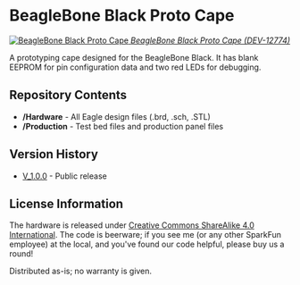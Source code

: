 BeagleBone Black Proto Cape
===========================

[![BeagleBone Black Proto Cape](https://cdn.sparkfun.com//assets/parts/9/5/5/9/12774-02.jpg)
*BeagleBone Black Proto Cape (DEV-12774)*](https://www.sparkfun.com/products/12774)
 
 A prototyping cape designed for the BeagleBone Black. It has blank EEPROM for pin configuration data and
 two red LEDs for debugging. 

Repository Contents
-------------------
* **/Hardware** - All Eagle design files (.brd, .sch, .STL)
* **/Production** - Test bed files and production panel files

Version History
---------------
* [V_1.0.0](https://github.com/sparkfun/BeagleBone_Black_Proto_Cape/tree/V_1.0.0) - Public release

License Information
-------------------
The hardware is released under [Creative Commons ShareAlike 4.0 International](https://creativecommons.org/licenses/by-sa/4.0/).
The code is beerware; if you see me (or any other SparkFun employee) at the local, and you've found our code helpful, please buy us a round!

Distributed as-is; no warranty is given.
